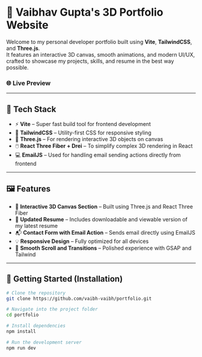 # 🚀 Vaibhav Gupta's 3D Portfolio Website

Welcome to my personal developer portfolio built using **Vite**, **TailwindCSS**, and **Three.js**.  
It features an interactive 3D canvas, smooth animations, and modern UI/UX, crafted to showcase my projects, skills, and resume in the best way possible.

### 🌐 Live Preview

---

## 🧩 Tech Stack

- ⚡ **Vite** – Super fast build tool for frontend development
- 🎨 **TailwindCSS** – Utility-first CSS for responsive styling
- 🧠 **Three.js** – For rendering interactive 3D objects on canvas
- 🖱️ **React Three Fiber + Drei** – To simplify complex 3D rendering in React
- 💻 **EmailJS** – Used for handling email sending actions directly from frontend

---

## 🖼️ Features

- 🔷 **Interactive 3D Canvas Section** – Built using Three.js and React Three Fiber
- 📄 **Updated Resume** – Includes downloadable and viewable version of my latest resume
- 📬 **Contact Form with Email Action** – Sends email directly using EmailJS
- 💡 **Responsive Design** – Fully optimized for all devices
- 🔄 **Smooth Scroll and Transitions** – Polished experience with GSAP and Tailwind

---

## 🚀 Getting Started (Installation)

```bash
# Clone the repository
git clone https://github.com/vaibh-vaibh/portfolio.git

# Navigate into the project folder
cd portfolio

# Install dependencies
npm install

# Run the development server
npm run dev
